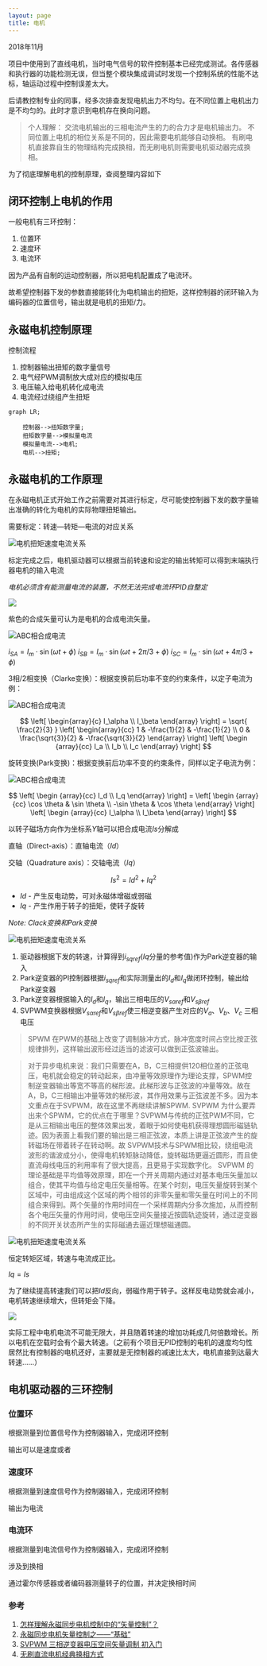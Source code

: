 ```yaml
---
layout: page
title: 电机
---
```


2018年11月

项目中使用到了直线电机，当时电气信号的软件控制基本已经完成测试。各传感器和执行器的功能检测无误，但当整个模块集成调试时发现一个控制系统的性能不达标，轴运动过程中控制误差太大。

后请教控制专业的同事，经多次排查发现电机出力不均匀。在不同位置上电机出力是不均匀的。此时才意识到电机存在换向问题。

>个人理解：
交流电机输出的三相电流产生的力的合力才是电机输出力。
不同位置上电机的相位关系是不同的，因此需要电机能够自动换相。
有刷电机直接靠自生的物理结构完成换相，而无刷电机则需要电机驱动器完成换相。

为了彻底理解电机的控制原理，查阅整理内容如下

## 闭环控制上电机的作用

一般电机有三环控制：

1. 位置环
2. 速度环
3. 电流环

因为产品有自制的运动控制器，所以把电机配置成了电流环。

故希望控制器下发的参数直接能转化为电机输出的扭矩，这样控制器的闭环输入为编码器的位置信号，输出就是电机的扭矩/力。

## 永磁电机控制原理

控制流程

1. 控制器输出扭矩的数字量信号
2. 电气经PWM调制放大成对应的模拟电压
3. 电压输入给电机转化成电流
4. 电流经过绕组产生扭矩

```mermaid
graph LR;

    控制器-->扭矩数字量;
    扭矩数字量-->模拟量电流
    模拟量电流-->电机;
    电机-->扭矩;
```

## 永磁电机的工作原理

在永磁电机正式开始工作之前需要对其进行标定，尽可能使控制器下发的数字量输出准确的转化为电机的实际物理扭矩输出。

需要标定：转速—转矩—电流的对应关系

![电机扭矩速度电流关系](../pic/电机控制_扭矩_电流_电压.jpg)

标定完成之后，电机驱动器可以根据当前转速和设定的输出转矩可以得到末端执行器电机的输入电流

*电机必须含有能测量电流的装置，不然无法完成电流环PID自整定*

![](../pic/三相矢量合成变化.gif)

紫色的合成矢量可认为是电机的合成电流矢量。

![ABC相合成电流](../pic/ABC相电流合成Is.png)

$i_{SA} = I_m \cdot \sin(\omega t + \phi)$
$i_{SB} = I_m \cdot \sin(\omega t + 2 \pi /3 +\phi)$
$i_{SC} = I_m \cdot \sin(\omega t + 4 \pi /3 +\phi)$

3相/2相变换（Clarke变换）：根据变换前后功率不变的约束条件，以定子电流为例：

![ABC相合成电流](../pic/ABC_Clarke变换.png)

$$
\left[ \begin{array}{c} I_\alpha \\ I_\beta \end{array} \right] = \sqrt{ \frac{2}{3} } \left[ \begin{array}{cc} 1 & -\frac{1}{2} & -\frac{1}{2} \\ 0 & \frac{\sqrt{3}}{2} & -\frac{\sqrt{3}}{2} \end{array} \right]  \left[ \begin {array}{cc} I_a \\ I_b \\ I_c \end{array} \right]
$$

旋转变换(Park变换)：根据变换前后功率不变的约束条件，同样以定子电流为例：

![ABC相合成电流](../pic/ABC_Park变换.png)

$$
\left[ \begin {array}{cc} I_d \\ I_q \end{array} \right] = \left[ \begin {array}{cc} \cos \theta & \sin \theta \\ -\sin \theta & \cos \theta \end{array} \right] \left[ \begin {array}{cc} I_\alpha \\ I_\beta \end{array} \right] 
$$


以转子磁场方向作为坐标系$Y$轴可以把合成电流$Is$分解成

直轴（Direct-axis）：直轴电流（$Id$）

交轴（Quadrature axis）：交轴电流（$Iq$） 

$$
Is^2=Id^2+Iq^2
$$

- $Id$ - 产生反电动势，可对永磁体增磁或弱磁
- $Iq$ - 产生作用于转子的扭矩，使转子旋转

*Note: Clack变换和Park变换*



![电机扭矩速度电流关系](../pic/经典永磁电机矢量控制系统结构.png)

1. 驱动器根据下发的转速，计算得到$i_{sqref}$($Iq$分量的参考值)作为Park逆变器的输入
2. Park逆变器的PI控制器根据$i_{sqref}$和实际测量出的$I_d$和$I_q$做闭环控制，输出给Park逆变器
3. Park逆变器根据输入的$I_d$和$I_q$，输出三相电压的$V_{s \alpha ref}$和$V_{s \beta ref}$
4. SVPWM变换器根据$V_{s \alpha ref}$和$V_{s \beta ref}$使三相逆变器产生对应的$V_a$、$V_b$、$V_c$ 三相电压

>SPWM
在PWM的基础上改变了调制脉冲方式，脉冲宽度时间占空比按正弦规律排列，这样输出波形经过适当的滤波可以做到正弦波输出。

>对于异步电机来说：我们只需要在A，B，C三相提供120相位差的正弦电压，电机就会稳定的转动起来，由冲量等效原理作为理论支撑，SPWM控制逆变器输出等宽不等高的梯形波。此梯形波与正弦波的冲量等效。故在A，B，C三相输出冲量等效的梯形波，其作用效果与正弦波差不多。因为本文重点在于SVPWM，故在这里不再继续讲解SPWM.
SVPWM
为什么要弄出来个SPWM，它的优点在于哪里？SVPWM与传统的正弦PWM不同，它是从三相输出电压的整体效果出发，着眼于如何使电机获得理想圆形磁链轨迹。因为表面上看我们要的输出是三相正弦波，本质上讲是正弦波产生的旋转磁场在带着转子在转动啊。故 SVPWM技术与SPWM相比较，绕组电流波形的谐波成分小，使得电机转矩脉动降低，旋转磁场更逼近圆形，而且使直流母线电压的利用率有了很大提高，且更易于实现数字化。
SVPWM 的理论基础是平均值等效原理，即在一个开关周期内通过对基本电压矢量加以组合，使其平均值与给定电压矢量相等。在某个时刻，电压矢量旋转到某个区域中，可由组成这个区域的两个相邻的非零矢量和零矢量在时间上的不同组合来得到。两个矢量的作用时间在一个采样周期内分多次施加，从而控制各个电压矢量的作用时间，使电压空间矢量接近按圆轨迹旋转，通过逆变器的不同开关状态所产生的实际磁通去逼近理想磁通圆。



![电机扭矩速度电流关系](../pic/电机控制_扭矩_电流_分解_电压.jpg)


恒定转矩区域，转速与电流成正比。

$Iq=Is$

为了继续提高转速我们可以把$Id$反向，弱磁作用于转子。这样反电动势就会减小，电机转速继续增大，但转矩会下降。

![](../pic/电机转矩-转速.jpg)

实际工程中电机电流不可能无限大，并且随着转速的增加功耗成几何倍数增长。所以电机在空载时会有个最大转速。（之前有个项目无PID控制的电机的速度均匀性居然比有控制器的电机还好，主要就是无控制器的减速比太大，电机直接到达最大转速……）

## 电机驱动器的三环控制

### 位置环

根据测量到位置信号作为控制器输入，完成闭环控制

输出可以是速度或者

### 速度环

根据测量到速度信号作为控制器输入，完成闭环控制

输出为电流

### 电流环

根据测量到电流信号作为控制器输入，完成闭环控制

涉及到换相

通过霍尔传感器或者编码器测量转子的位置，并决定换相时间


### 参考

1. [怎样理解永磁同步电机控制中的“矢量控制”？](https://www.zhihu.com/question/20724715)
2. [永磁同步电机矢量控制之——“基础”](https://zhuanlan.zhihu.com/p/23267332?refer=zhishixuediande)
3. [SVPWM 三相逆变器电压空间矢量调制 初入门](https://blog.csdn.net/u013414501/article/details/82747573)
4. [无刷直流电机经典换相方式](https://wenku.baidu.com/view/c2c1db8a680203d8ce2f242c.html)